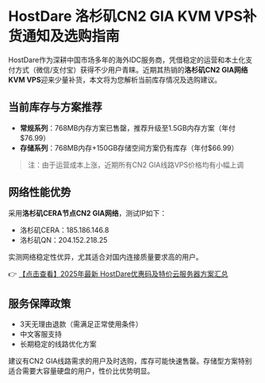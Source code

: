 # HostDare 洛杉矶CN2 GIA KVM VPS补货通知及选购指南

HostDare作为深耕中国市场多年的海外IDC服务商，凭借稳定的运营和本土化支付方式（微信/支付宝）获得不少用户青睐。近期其热销的**洛杉矶CN2 GIA网络KVM VPS**迎来少量补货，本文将为您解析当前库存情况及选购建议。

## 当前库存与方案推荐
- **常规系列**：768MB内存方案已售罄，推荐升级至1.5GB内存方案（年付$76.99）
- **存储系列**：768MB内存+150GB存储空间方案仍有库存（年付$66.99）

> 注：由于运营成本上涨，近期所有CN2 GIA线路VPS价格均有小幅上调

## 网络性能优势
采用**洛杉矶CERA节点CN2 GIA网络**，测试IP如下：
- 洛杉矶CERA：185.186.146.8
- 洛杉矶QN：204.152.218.25

实测网络稳定性优异，尤其适合对国内连接质量要求高的用户。

👉 [【点击查看】2025年最新 HostDare优惠码及特价云服务器方案汇总](https://bit.ly/hostdare)

## 服务保障政策
- 3天无理由退款（需满足正常使用条件）
- 中文客服支持
- 长期稳定的线路优化方案

建议有CN2 GIA线路需求的用户及时选购，库存可能快速售罄。存储型方案特别适合需要大容量硬盘的用户，性价比优势明显。